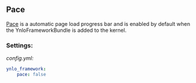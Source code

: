 ## Pace

[Pace](github.hubspot.com/pace/docs/welcome/) is a automatic page load progress bar and is enabled by default when the YnloFrameworkBundle is added to the kernel. 

### Settings:

_config.yml:_
````yml
ynlo_framework:
    pace: false
````

 